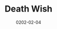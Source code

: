 ---
category: writing
date: 0202-02-04
description: If you could live forever, how would you choose to die?
disabled: false
img: death_wish.png
layout: default
link: https://www.amazon.com/dp/B00GF4LTYQ
title: Death Wish
---